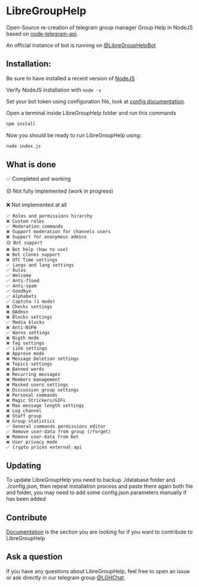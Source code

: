 # LibreGroupHelp

Open-Source re-creation of telegram group manager Group Help in NodeJS based on [node-telegram-api](https://github.com/yagop/node-telegram-bot-api).

An official instance of bot is running on [@LibreGroupHelpBot](https://t.me/LibreGroupHelpBot)

## Installation:

Be sure to have installed a recent version of [NodeJS](https://nodejs.org/)

Verify NodeJS installation with `node -v`

Set your bot token using configuration file, look at [config documentation](configuration.md).

Open a terminal inside LibreGroupHelp folder and run this commands

```bash
npm install
```

Now you should be ready to run LibreGroupHelp using:
```bash
node index.js
```


## What is done

✅ Completed and working

🟡 Not fully implemented (work in progress)

❌ Not implemented at all

```
✅ Roles and permissions hirarchy
❌ Custom roles
✅ Moderation commands
❌ Support moderation for channels users
❌ Support for anonymous admins
🟡 Bot support
❌ Bot help (how to use)
❌ Bot clones support
❌ UTC Time settings
✅ Langs and lang settings
✅ Rules
✅ Welcome
✅ Anti-flood
✅ Anti-spam
✅ Goodbye
✅ Alphabets
✅ Captcha (1 mode)
❌ Checks settings
❌ @Admin
❌ Blocks settings
✅ Media blocks
❌ Anti-NSFW
✅ Warns settings
❌ Nigth mode
❌ Tag settings
✅ Link settings
❌ Approve mode
❌ Message Deletion settings
❌ Topics settings
❌ Banned words
❌ Recurring messages
❌ Members management
❌ Masked users settings
❌ Discussion group settings
❌ Personal commands
❌ Magic Strickers/GIFs
❌ Max message length settings
❌ Log channel
❌ Staff group
❌ Group statistics
✅ General commands permissions editor
✅ Remove user-data from group (/forget)
❌ Remove user-data from bot
❌ User privacy mode
✅ Crypto prices external api
```

## Updating

To update LibreGroupHelp you need to backup ./database folder and ./config.json, then repeat installation process and paste there again both file and folder, you may need to add some config.json parameters manually if has been added

## Contribute

[Documentation](../documentation/) is the section you are looking for if you want to contribute to LibreGroupHelp

## Ask a question

If you have any questions about LibreGroupHelp, feel free to open an issue or ask directly in our telegram group [@LGHChat](https://t.me/LGHChat).

